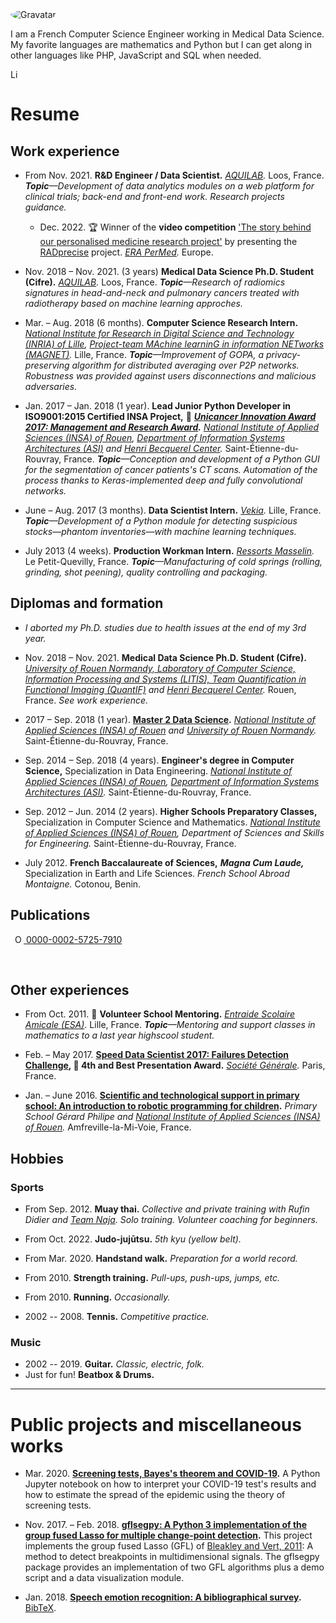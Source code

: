 <img src="http://gravatar.com/avatar/f6fa57646c85a6e933afac27d012ffb5?s=144&d=404" alt="Gravatar" style="border-radius: 50%">

I am a French Computer Science Engineer working in Medical Data Science.
My favorite languages are mathematics and Python but I can get along in other languages like PHP, JavaScript and SQL when needed.

[<img alt="LinkedIn" src="https://upload.wikimedia.org/wikipedia/commons/thumb/c/ca/LinkedIn_logo_initials.png/768px-LinkedIn_logo_initials.png" height="16">](https://www.linkedin.com/in/alexandre-huat)


# Resume

## Work experience

* From Nov. 2021. **R&D Engineer / Data Scientist.** *[AQUILAB](https://www.aquilab.com/).* Loos, France. *__Topic__—Development of data analytics modules on a web platform for clinical trials; back-end and front-end work. Research projects guidance.*

  * Dec. 2022. 🏆 Winner of the **video competition** ['The story behind our personalised medicine research project'](https://erapermed.isciii.es/the-story-behind-our-personalised-medicine-research-project-video-competition/) by presenting the [RADprecise](https://youtu.be/yR9LXra8Wz8) project. *[ERA PerMed](https://erapermed.isciii.es/).* Europe.

* Nov. 2018 – Nov. 2021. (3 years) **Medical Data Science Ph.D. Student (Cifre).** *[AQUILAB](https://www.aquilab.com/).* Loos, France. *__Topic__—Research of radiomics signatures in head-and-neck and pulmonary cancers treated with radiotherapy based on machine learning approches.*

* Mar. – Aug. 2018 (6 months).  **Computer Science Research Intern.** *[National Institute for Research in Digital Science and Technology (INRIA) of Lille](https://www.inria.fr/centre/lille), [Project-team MAchine learninG in information NETworks (MAGNET)](https://team.inria.fr/magnet).* Lille, France. *__Topic__—Improvement of GOPA, a privacy-preserving algorithm for distributed averaging over P2P networks. Robustness was provided against users disconnections and malicious adversaries.*

* Jan. 2017 – Jan. 2018 (1 year). **Lead Junior Python Developer in ISO9001:2015 Certified INSA Project,** 🏅 **_[Unicancer Innovation Award 2017: Management and Research Award](http://www.unicancer.fr/actualites/groupe/prix-unicancer-innovation-2017-les-centres-reinventent-cancerologie-pour-les-patients#bodycomp)._** *[National Institute of Applied Sciences (INSA) of Rouen](https://www.insa-rouen.fr), [Department of Information Systems Architectures (ASI)](http://asi.insa-rouen.fr) and [Henri Becquerel Center](http://www.becquerel.fr).* Saint-Étienne-du-Rouvray, France. *__Topic__—Conception and development of a Python GUI for the segmentation of cancer patients's CT scans. Automation of the process thanks to Keras-implemented deep and fully convolutional networks.*

* June – Aug. 2017 (3 months). **Data Scientist Intern.** *[Vekia](http://www.vekia.fr).* Lille, France. *__Topic__—Development of a Python module for detecting suspicious stocks—phantom inventories—with machine learning techniques.*

* July 2013 (4 weeks). **Production Workman Intern.** *[Ressorts Masselin](http://www.masselin.com).* Le Petit-Quevilly, France. _**Topic**—Manufacturing of cold springs (rolling, grinding, shot peening), quality controlling and packaging._

## Diplomas and formation

* *I aborted my Ph.D. studies due to health issues at the end of my 3rd year.*

* Nov. 2018 – Nov. 2021. **Medical Data Science Ph.D. Student (Cifre).** *[University of Rouen Normandy, Laboratory of Computer Science, Information Processing and Systems (LITIS), Team Quantification in Functional Imaging (QuantIF)](http://www.litislab.fr/equipe/quantif) and [Henri Becquerel Center](https://www.becquerel.fr/la-recherche/recherche-fondamentale).* Rouen, France. *See work experience.*

* 2017 – Sep. 2018 (1 year). **[Master 2 Data Science](http://mastersid.univ-rouen.fr/en/sd.php).** *[National Institute of Applied Sciences (INSA) of Rouen](https://www.insa-rouen.fr) and [University of Rouen Normandy](http://www.univ-rouen.fr).* Saint-Étienne-du-Rouvray, France.

* Sep. 2014 – Sep. 2018 (4 years). **Engineer's degree in Computer Science,** Specialization in Data Engineering. *[National Institute of Applied Sciences (INSA) of Rouen](https://www.insa-rouen.fr), [Department of Information Systems Architectures (ASI)](http://asi.insa-rouen.fr).* Saint-Étienne-du-Rouvray, France.

* Sep. 2012 – Jun. 2014 (2 years). **Higher Schools Preparatory Classes,** Specialization in Computer Science and Mathematics. *[National Institute of Applied Sciences (INSA) of Rouen](https://www.insa-rouen.fr), Department of Sciences and Skills for Engineering.* Saint-Étienne-du-Rouvray, France.

* July 2012. **French Baccalaureate of Sciences,** **_Magna Cum Laude,_** Specialization in Earth and Life Sciences. *French School Abroad Montaigne.* Cotonou, Benin.

## Publications

<a
id="cy-effective-orcid-url"
class="underline"
 href="https://orcid.org/0000-0002-5725-7910"
 target="orcid.widget"
 rel="me noopener noreferrer"
 style="vertical-align: top">
 <img
    src="https://orcid.org/sites/default/files/images/orcid_16x16.png"
    style="width: 1em; margin-inline-start: 0.5em"
    alt="ORCID iD icon"/>
  0000-0002-5725-7910
</a>

<div>
<script src="https://bibbase.org/show?bib=https%3A%2F%2Fraw.githubusercontent.com%2Falexandrehuat%2Falexandrehuat.github.io%2Fmaster%2Fmy_publications.bib&jsonp=1&fullnames=1&commas=1"></script>
</div>
<br>


## Other experiences

* From Oct. 2011. 🤝 **Volunteer School Mentoring.** *[Entraide Scolaire Amicale (ESA)](https://www.entraidescolaireamicale.org/)*. Lille, France. *__Topic__—Mentoring and support classes in mathematics to a last year highscool student.*

* Feb. – May 2017. **[Speed Data Scientist 2017: Failures Detection Challenge](http://speed-data-scientist.bemyapp.com), 🏅 4th and Best Presentation Award.** *[Société Générale](https://www.societegenerale.fr).* Paris, France.

* Jan. – June 2016. **[Scientific and technological support in primary school: An introduction to robotic programming for children](https://www.dropbox.com/s/s3966fsgtphrx1s/ASTEP2016_AlexandreHuat_Rapport.pdf?dl=0).** *Primary School Gérard Philipe and [National Institute of Applied Sciences (INSA) of Rouen](https://www.insa-rouen.fr).* Amfreville-la-Mi-Voie, France.

## Hobbies

### Sports

* From Sep. 2012. **Muay thai.** *Collective and private training with Rufin Didier and [Team Naja](https://team-naja.fr). Solo training. Volunteer coaching for beginners.*
* From Oct. 2022. **Judo-jujūtsu.** *5th kyu (yellow belt).*
* From Mar. 2020. **Handstand walk.** *Preparation for a world record.*

* From 2010. **Strength training.** *Pull-ups, push-ups, jumps, etc.*
* From 2010. **Running.** *Occasionally.*

* 2002 -- 2008. **Tennis.** *Competitive practice.*

### Music

* 2002 -- 2019. **Guitar.** *Classic, electric, folk.*
* Just for fun! **Beatbox & Drums.**

----

# Public projects and miscellaneous works

* Mar. 2020. **[Screening tests, Bayes's theorem and COVID-19](https://gist.github.com/alexandrehuat/f0c7854e911847ef74e79b60cbd9747c).** A Python Jupyter notebook on how to interpret your COVID-19 test's results and how to estimate the spread of the epidemic using the theory of screening tests.

* Nov. 2017. – Feb. 2018. **[gflsegpy: A Python 3 implementation of the group fused Lasso for multiple change-point detection](https://github.com/alexandrehuat/gflsegpy).** This project implements the group fused Lasso (GFL) of [Bleakley and Vert, 2011](https://arxiv.org/abs/1106.4199): A method to detect breakpoints in multidimensional signals. The gflsegpy package provides an implementation of two GFL algorithms plus a demo script and a data visualization module.

* Jan. 2018. **[Speech emotion recognition: A bibliographical survey](SER_Survey_elsarticle.pdf).** [BibTeX](SER_Survey_cite_this.bib).
